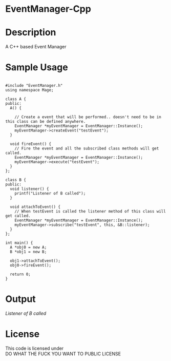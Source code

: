 EventManager-Cpp
================

Description
===========
A C++ based Event Manager


Sample Usage
============
<pre><code>
#include "EventManager.h"
using namespace Mage;

class A {
public:
  A() {
  
    // Create a event that will be performed.. doesn't need to be in this class can be defined anywhere.
    EventManager *myEventManager = EventManager::Instance();
    myEventManager->createEvent("testEvent");
  }
  
  void fireEvent() {
    // Fire the event and all the subscribed class methods will get called.
    EventManager *myEventManager = EventManager::Instance();
    myEventManager->execute("testEvent");
  }
};

class B {
public:
  void listener() {
    printf("Listener of B called");
  }
  
  void attachToEvent() {
    // When testEvent is called the listener method of this class will get called.
    EventManager *myEventManager = EventManager::Instance();
    myEventManager->subscribe("testEvent", this, &B::listener);
  }
};

int main() {
  A *obj0 = new A;
  B *obj1 = new B;
  
  obj1->attachToEvent();
  obj0->fireEvent();
  
  return 0;
}
</code></pre>

Output
======
<em>Listener of B called</em>

License
=======
This code is licensed under <br />
DO WHAT THE FUCK YOU WANT TO PUBLIC LICENSE
